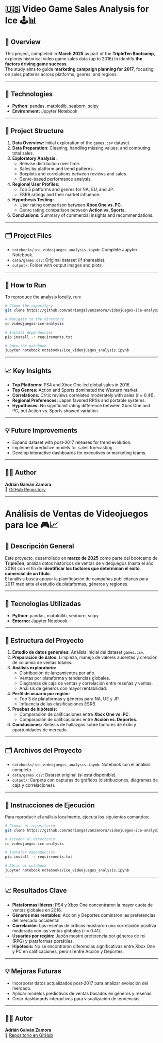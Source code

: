 # 🇺🇸 Video Game Sales Analysis for Ice 🕹️📊

## 📖 Overview

This project, completed in **March 2025** as part of the **TripleTen Bootcamp**, explores historical video game sales data (up to 2016) to identify **the factors driving game success**.  
The study aims to guide **marketing campaign planning for 2017**, focusing on sales patterns across platforms, genres, and regions.

---

## 🧰 Technologies

- **Python:** pandas, matplotlib, seaborn, scipy  
- **Environment:** Jupyter Notebook  

---

## 🧩 Project Structure

1. **Data Overview:** Initial exploration of the `games.csv` dataset.  
2. **Data Preparation:** Cleaning, handling missing values, and computing total sales.  
3. **Exploratory Analysis:**  
   - Release distribution over time.  
   - Sales by platform and trend patterns.  
   - Boxplots and correlations between reviews and sales.  
   - Genre-based performance analysis.  
4. **Regional User Profiles:**  
   - Top 5 platforms and genres for NA, EU, and JP.  
   - ESRB ratings and their market influence.  
5. **Hypothesis Testing:**  
   - User rating comparison between **Xbox One vs. PC**.  
   - Genre rating comparison between **Action vs. Sports**.  
6. **Conclusions:** Summary of commercial insights and recommendations.  

---

## 🗂️ Project Files

- `notebooks/ice_videojuegos_analysis.ipynb`: Complete Jupyter Notebook.  
- `data/games.csv`: Original dataset (if shareable).  
- `output/`: Folder with output images and plots.  

---

## 🚀 How to Run

To reproduce the analysis locally, run:

```bash
# Clone the repository
git clone https://github.com/adriangalvanzamora/videojuegos-ice-analysis.git

# Navigate to the directory
cd videojuegos-ice-analysis

# Install dependencies
pip install -r requirements.txt

# Open the notebook
jupyter notebook notebooks/ice_videojuegos_analysis.ipynb
```

---

## 📈 Key Insights

- **Top Platforms:** PS4 and Xbox One led global sales in 2016.  
- **Top Genres:** Action and Sports dominated the Western market.  
- **Correlations:** Critic reviews correlated moderately with sales (r ≈ 0.41).  
- **Regional Preferences:** Japan favored RPGs and portable systems.  
- **Hypotheses:** No significant rating difference between Xbox One and PC, but Action vs. Sports showed variation.  

---

## 💡 Future Improvements

- Expand dataset with post-2017 releases for trend evolution.  
- Implement predictive models for sales forecasting.  
- Develop interactive dashboards for executives or marketing teams.  

---

## 🧑‍💻 Author

**Adrián Galván Zamora**  
📂 [GitHub Repository](https://github.com/adriangalvanzamora/videojuegos-ice-analysis.git)

---

# Análisis de Ventas de Videojuegos para Ice 🎮📈

## 📖 Descripción General

Este proyecto, desarrollado en **marzo de 2025** como parte del bootcamp de **TripleTen**, analiza datos históricos de ventas de videojuegos (hasta el año 2016) con el fin de **identificar los factores que determinan el éxito comercial de un título**.  
El análisis busca apoyar la planificación de campañas publicitarias para 2017 mediante el estudio de plataformas, géneros y regiones.

---

## 🧰 Tecnologías Utilizadas

- **Python:** pandas, matplotlib, seaborn, scipy  
- **Entorno:** Jupyter Notebook  

---

## 🧩 Estructura del Proyecto

1. **Estudio de datos generales:** Análisis inicial del dataset `games.csv`.  
2. **Preparación de datos:** Limpieza, manejo de valores ausentes y creación de columna de ventas totales.  
3. **Análisis exploratorio:**  
   - Distribución de lanzamientos por año.  
   - Ventas por plataforma y tendencias globales.  
   - Diagramas de caja de ventas y correlación entre reseñas y ventas.  
   - Análisis de géneros con mayor rentabilidad.  
4. **Perfil de usuario por región:**  
   - Top 5 de plataformas y géneros para NA, UE y JP.  
   - Influencia de las clasificaciones ESRB.  
5. **Pruebas de hipótesis:**  
   - Comparación de calificaciones entre **Xbox One vs. PC**.  
   - Comparación de calificaciones entre **Acción vs. Deportes**.  
6. **Conclusiones:** Síntesis de hallazgos sobre factores de éxito y oportunidades de mercado.

---

## 🗂️ Archivos del Proyecto

- `notebooks/ice_videojuegos_analysis.ipynb`: Notebook con el análisis completo.  
- `data/games.csv`: Dataset original (si está disponible).  
- `output/`: Carpeta con capturas de gráficos (distribuciones, diagramas de caja y correlaciones).  

---

## 🚀 Instrucciones de Ejecución

Para reproducir el análisis localmente, ejecuta los siguientes comandos:

```bash
# Clonar el repositorio
git clone https://github.com/adriangalvanzamora/videojuegos-ice-analysis.git

# Acceder al directorio
cd videojuegos-ice-analysis

# Instalar dependencias
pip install -r requirements.txt

# Abrir el notebook
jupyter notebook notebooks/ice_videojuegos_analysis.ipynb
```

---

## 📈 Resultados Clave

- **Plataformas líderes:** PS4 y Xbox One concentraron la mayor cuota de ventas globales en 2016.  
- **Géneros más rentables:** Acción y Deportes dominaron las preferencias del mercado occidental.  
- **Correlación:** Las reseñas de críticos mostraron una correlación positiva moderada con las ventas globales (r ≈ 0.41).  
- **Usuarios por región:** Japón mostró preferencia por géneros de rol (RPG) y plataformas portátiles.  
- **Hipótesis:** No se encontraron diferencias significativas entre Xbox One y PC en calificaciones, pero sí entre Acción y Deportes.  

---

## 💡 Mejoras Futuras

- Incorporar datos actualizados post-2017 para analizar evolución del mercado.  
- Aplicar modelos predictivos de ventas basados en géneros y reseñas.  
- Crear dashboards interactivos para visualización de tendencias.  

---

## 🧑‍💻 Autor

**Adrián Galván Zamora**  
📂 [Repositorio en GitHub](https://github.com/adriangalvanzamora/videojuegos-ice-analysis.git)
```
